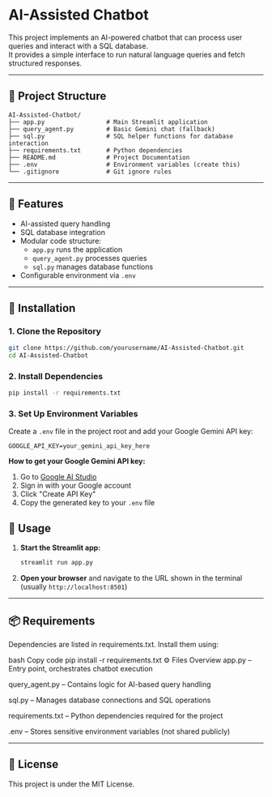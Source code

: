 # AI-Assisted Chatbot

This project implements an AI-powered chatbot that can process user queries and interact with a SQL database.  
It provides a simple interface to run natural language queries and fetch structured responses.

---

## 📁 Project Structure

```
AI-Assisted-Chatbot/
├── app.py                 # Main Streamlit application
├── query_agent.py         # Basic Gemini chat (fallback)
├── sql.py                 # SQL helper functions for database interaction
├── requirements.txt       # Python dependencies
├── README.md              # Project Documentation
├── .env                   # Environment variables (create this)
└── .gitignore             # Git ignore rules
```

---

## 🚀 Features

- AI-assisted query handling  
- SQL database integration  
- Modular code structure:
  - `app.py` runs the application
  - `query_agent.py` processes queries
  - `sql.py` manages database functions  
- Configurable environment via `.env`  

---

## 🚀 Installation

### 1. Clone the Repository
```bash
git clone https://github.com/yourusername/AI-Assisted-Chatbot.git
cd AI-Assisted-Chatbot
```

### 2. Install Dependencies
```bash
pip install -r requirements.txt
```

### 3. Set Up Environment Variables
Create a `.env` file in the project root and add your Google Gemini API key:
```env
GOOGLE_API_KEY=your_gemini_api_key_here
```

**How to get your Google Gemini API key:**
1. Go to [Google AI Studio](https://makersuite.google.com/app/apikey)
2. Sign in with your Google account
3. Click "Create API Key"
4. Copy the generated key to your `.env` file

## 🎯 Usage
1. **Start the Streamlit app:**
   ```bash
   streamlit run app.py
   ```

2. **Open your browser** and navigate to the URL shown in the terminal (usually `http://localhost:8501`)

---

## 📦 Requirements
Dependencies are listed in requirements.txt. Install them using:

bash
Copy code
pip install -r requirements.txt
⚙️ Files Overview
app.py – Entry point, orchestrates chatbot execution

query_agent.py – Contains logic for AI-based query handling

sql.py – Manages database connections and SQL operations

requirements.txt – Python dependencies required for the project

.env – Stores sensitive environment variables (not shared publicly)

--- 

## 📝 License
This project is under the MIT License.
